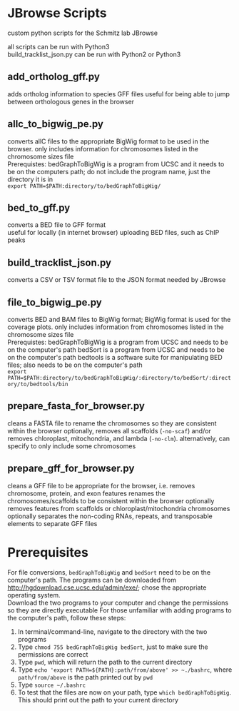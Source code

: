 # JBrowse Scripts

custom python scripts for the Schmitz lab JBrowse

all scripts can be run with Python3  
build_tracklist_json.py can be run with Python2 or Python3

## add_ortholog_gff.py
adds ortholog information to species GFF files
useful for being able to jump between orthologous genes in the browser

## allc_to_bigwig_pe.py
converts allC files to the appropriate BigWig format to be used in the browser. only includes information for chromosomes listed in the chromosome sizes file  
Prerequistes:
bedGraphToBigWig is a program from UCSC and it needs to be on the computers path; do not include the program name, just the directory it is in  
`export PATH=$PATH:directory/to/bedGraphToBigWig/`

## bed_to_gff.py
converts a BED file to GFF format  
useful for locally (in internet browser) uploading BED files, such as ChIP peaks

## build_tracklist_json.py
converts a CSV or TSV format file to the JSON format needed by JBrowse  

## file_to_bigwig_pe.py
converts BED and BAM files to BigWig format; BigWig format is used for the coverage plots. 
only includes information from chromosomes listed in the chromosome sizes file  
Prerequistes:
bedGraphToBigWig is a program from UCSC and needs to be on the computer's path
bedSort is a program from UCSC and needs to be on the computer's path
bedtools is a software suite for manipulating BED files; also needs to be on the computer's path  
`export PATH=$PATH:directory/to/bedGraphToBigWig/:directory/to/bedSort/:directory/to/bedtools/bin`

## prepare_fasta_for_browser.py
cleans a FASTA file to rename the chromosomes so they are consistent within the browser
optionally, removes all scaffolds (`-no-scaf`) and/or removes chloroplast, mitochondria, and lambda (`-no-clm`). alternatively, can specify to only include some chromosomes

## prepare_gff_for_browser.py
cleans a GFF file to be appropriate for the browser, i.e. removes chromosome, protein, and exon features
renames the chromosomes/scaffolds to be consistent within the browser
optionally removes features from scaffolds or chloroplast/mitochondria chromosomes
optionally separates the non-coding RNAs, repeats, and transposable elements to separate GFF files

# Prerequisites
For file conversions, `bedGraphToBigWig` and `bedSort` need to be on the computer's path. The programs can be downloaded from <http://hgdownload.cse.ucsc.edu/admin/exe/>; chose the appropriate operating system.  
Download the two programs to your computer and change the permissions so they are directly executable
For those unfamiliar with adding programs to the computer's path, follow these steps:
1. In terminal/command-line, navigate to the directory with the two programs
2. Type `chmod 755 bedGraphToBigWig bedSort`, just to make sure the permissions are correct
3. Type `pwd`, which will return the path to the current directory
4. Type `echo 'export PATH=${PATH}:path/from/above' >> ~./bashrc`, where `path/from/above` is the path printed out by `pwd`
5. Type `source ~/.bashrc`
6. To test that the files are now on your path, type `which bedGraphToBigWig`. This should print out the path to your current directory
